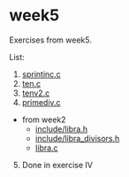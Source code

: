 # week5

Exercises from week5.

List:
1. [sprintinc.c](sprintinc.c)
2. [ten.c](ten.c)
3. [tenv2.c](tenv2.c)
4. [primediv.c](primediv.c)
  - from week2
    + [include/libra.h](include/libra.h)
    + [include/libra\_divisors.h](include/libra_divisors.h)
    + [libra.c](libra.c)
5. Done in exercise IV

